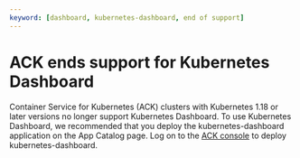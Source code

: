 ```yaml
---
keyword: [dashboard, kubernetes-dashboard, end of support]
---
```


# ACK ends support for Kubernetes Dashboard

Container Service for Kubernetes \(ACK\) clusters with Kubernetes 1.18 or later versions no longer support Kubernetes Dashboard. To use Kubernetes Dashboard, we recommended that you deploy the kubernetes-dashboard application on the App Catalog page. Log on to the [ACK console](https://cs.console.aliyun.com/#/k8s/catalog/detail/incubator_kubernetes-dashboard) to deploy kubernetes-dashboard.

